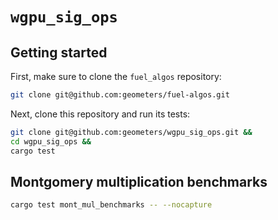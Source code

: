# `wgpu_sig_ops`

## Getting started

First, make sure to clone the `fuel_algos` repository:

```bash
git clone git@github.com:geometers/fuel-algos.git
```

Next, clone this repository and run its tests:

```bash
git clone git@github.com:geometers/wgpu_sig_ops.git &&
cd wgpu_sig_ops &&
cargo test
```

## Montgomery multiplication benchmarks

```bash
cargo test mont_mul_benchmarks -- --nocapture
```
